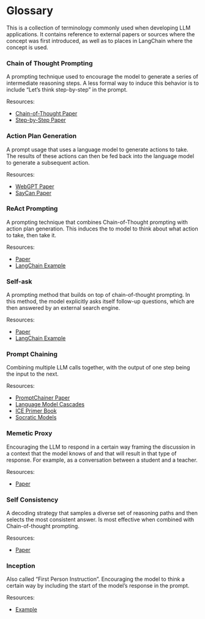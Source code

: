 # Glossary

This is a collection of terminology commonly used when developing LLM applications.
It contains reference to external papers or sources where the concept was first introduced, 
as well as to places in LangChain where the concept is used.

### Chain of Thought Prompting

A prompting technique used to encourage the model to generate a series of intermediate reasoning steps. 
A less formal way to induce this behavior is to include “Let’s think step-by-step” in the prompt.

Resources:
- [Chain-of-Thought Paper](https://arxiv.org/pdf/2201.11903.pdf)
- [Step-by-Step Paper](https://arxiv.org/abs/2112.00114)

### Action Plan Generation

A prompt usage that uses a language model to generate actions to take. 
The results of these actions can then be fed back into the language model to generate a subsequent action.

Resources:
- [WebGPT Paper](https://arxiv.org/pdf/2112.09332.pdf)
- [SayCan Paper](https://say-can.github.io/assets/palm_saycan.pdf)

### ReAct Prompting

A prompting technique that combines Chain-of-Thought prompting with action plan generation. 
This induces the to model to think about what action to take, then take it. 

Resources:
- [Paper](https://arxiv.org/pdf/2210.03629.pdf)
- [LangChain Example](https://github.com/hwchase17/langchain/blob/master/docs/examples/agents/react.ipynb)

### Self-ask

A prompting method that builds on top of chain-of-thought prompting. 
In this method, the model explicitly asks itself follow-up questions, which are then answered by an external search engine. 

Resources:
- [Paper](https://ofir.io/self-ask.pdf)
- [LangChain Example](https://github.com/hwchase17/langchain/blob/master/docs/examples/agents/self_ask_with_search.ipynb)

### Prompt Chaining

Combining multiple LLM calls together, with the output of one step being the input to the next. 

Resources: 
- [PromptChainer Paper](https://arxiv.org/pdf/2203.06566.pdf)
- [Language Model Cascades](https://arxiv.org/abs/2207.10342)
- [ICE Primer Book](https://primer.ought.org/)
- [Socratic Models](https://socraticmodels.github.io/)

### Memetic Proxy

Encouraging the LLM to respond in a certain way framing the discussion in a context that the model knows of and that will result in that type of response. For example, as a conversation between a student and a teacher. 

Resources:
- [Paper](https://arxiv.org/pdf/2102.07350.pdf)

### Self Consistency

A decoding strategy that samples a diverse set of reasoning paths and then selects the most consistent answer. 
Is most effective when combined with Chain-of-thought prompting. 

Resources:
- [Paper](https://arxiv.org/pdf/2203.11171.pdf)

### Inception

Also called “First Person Instruction”. 
Encouraging the model to think a certain way by including the start of the model’s response in the prompt. 

Resources:
- [Example](https://twitter.com/goodside/status/1583262455207460865?s=20&t=8Hz7XBnK1OF8siQrxxCIGQ)
